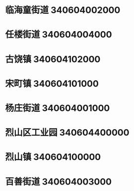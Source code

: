 # 临海童街道 340604002000
# 任楼街道 340604004000
# 古饶镇 340604102000
# 宋町镇 340604101000
# 杨庄街道 340604001000
# 烈山区工业园 340604400000
# 烈山镇 340604100000
# 百善街道 340604003000

